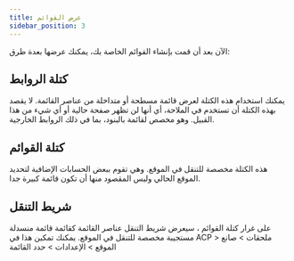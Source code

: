 ```yaml
---
title: عرض القوائم
sidebar_position: 3
---
```


الآن بعد أن قمت بإنشاء القوائم الخاصة بك، يمكنك عرضها بعدة طرق:

## كتلة الروابط
يمكنك استخدام هذه الكتلة لعرض قائمة مسطحة أو متداخلة من عناصر القائمة. لا يقصد بهذه الكتلة أن تستخدم في الملاحة، أي أنها لن تظهر صفحة حالية أو أي شيء من هذا القبيل. وهو مخصص لقائمة بالبنود، بما في ذلك الروابط الخارجية.

## كتلة القوائم
هذه الكتلة مخصصة للتنقل في الموقع. وهي تقوم ببعض الحسابات الإضافية لتحديد الموقع الحالي وليس المقصود منها أن تكون قائمة كبيرة جدا.

## شريط التنقل
على غرار كتلة القوائم ، سيعرض شريط التنقل عناصر القائمة كقائمة قائمة منسدلة مستجيبة مخصصة للتنقل في الموقع. يمكنك تمكين هذا في ACP > ملحقات > صانع الموقع > الإعدادات > حدد القائمة
